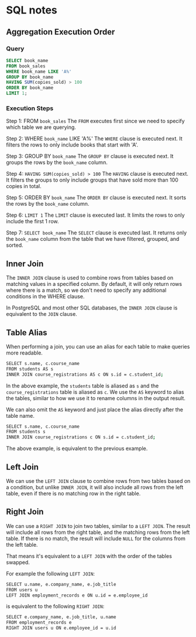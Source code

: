 # SQL notes

## Aggregation Execution Order

### Query
```sql
SELECT book_name
FROM book_sales
WHERE book_name LIKE 'A%'
GROUP BY book_name
HAVING SUM(copies_sold) > 100
ORDER BY book_name
LIMIT 1;
```

### Execution Steps

Step 1: FROM `book_sales`
The `FROM` executes first since we need to specify which table we are querying.

Step 2: WHERE `book_name` LIKE 'A%'
The `WHERE` clause is executed next. It filters the rows to only include books that start with 'A'.

Step 3: GROUP BY `book_name`
The `GROUP BY` clause is executed next. It groups the rows by the `book_name` column.

Step 4: `HAVING SUM(copies_sold) > 100`
The `HAVING` clause is executed next. It filters the groups to only include groups that have sold more than 100 copies in total.

Step 5: ORDER BY `book_name`
The `ORDER BY` clause is executed next. It sorts the rows by the `book_name` column.

Step 6: `LIMIT 1`
The `LIMIT` clause is executed last. It limits the rows to only include the first 1 row.

Step 7: `SELECT book_name`
The `SELECT` clause is executed last. It returns only the `book_name` column from the table that we have filtered, grouped, and sorted.

## Inner Join

The `INNER JOIN` clause is used to combine rows from tables based on matching values in a specified column. By default, it will only return rows where there is a match, so we don't need to specify any additional conditions in the WHERE clause.

In PostgreSQL and most other SQL databases, the `INNER JOIN` clause is equivalent to the `JOIN` clause.

## Table Alias

When performing a join, you can use an alias for each table to make queries more readable.

```bash
SELECT s.name, c.course_name
FROM students AS s
INNER JOIN course_registrations AS c ON s.id = c.student_id;
```

In the above example, the `students` table is aliased as `s` and the `course_registrations` table is aliased as `c`. We use the `AS` keyword to alias the tables, similar to how we use it to rename columns in the output result.

We can also omit the `AS` keyword and just place the alias directly after the table name.

```bash
SELECT s.name, c.course_name
FROM students s
INNER JOIN course_registrations c ON s.id = c.student_id;
```

The above example, is equivalent to the previous example.

## Left Join

We can use the `LEFT JOIN` clause to combine rows from two tables based on a condition, but unlike `INNER JOIN`, it will also include all rows from the left table, even if there is no matching row in the right table.

## Right Join

We can use a `RIGHT JOIN` to join two tables, similar to a `LEFT JOIN`. The result will include all rows from the right table, and the matching rows from the left table. If there is no match, the result will include `NULL` for the columns from the left table.

That means it's equivalent to a `LEFT JOIN` with the order of the tables swapped.

For example the following `LEFT JOIN`:

```bash
SELECT u.name, e.company_name, e.job_title
FROM users u
LEFT JOIN employment_records e ON u.id = e.employee_id
```
is equivalent to the following `RIGHT JOIN`:

```bash
SELECT e.company_name, e.job_title, u.name
FROM employment_records e
RIGHT JOIN users u ON e.employee_id = u.id
```


